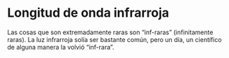 # Longitud de onda infrarroja

Las cosas que son extremadamente raras son “inf-raras” (infinitamente raras). La
luz infrarroja solía ser bastante común, pero un día, un científico de alguna
manera la volvió “inf-rara”.
